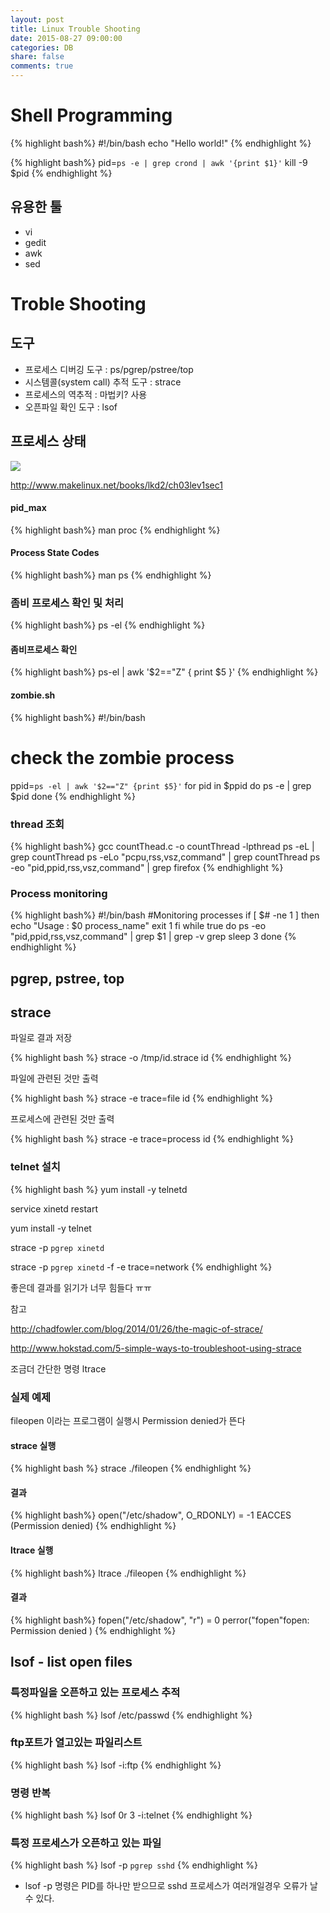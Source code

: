 ```yaml
---
layout: post
title: Linux Trouble Shooting
date: 2015-08-27 09:00:00
categories: DB
share: false
comments: true
---
```


# Shell Programming

{% highlight bash%}
#!/bin/bash
echo "Hello world!"
{% endhighlight %}

{% highlight bash%}
pid=`ps -e | grep crond | awk '{print $1}'`
kill -9 $pid
{% endhighlight %}

## 유용한 툴

* vi
* gedit
* awk
* sed

# Troble Shooting

## 도구

* 프로세스 디버깅 도구 : ps/pgrep/pstree/top
* 시스템콜(system call) 추적 도구 : strace
* 프로세스의 역추적 : 마법키? 사용
* 오픈파일 확인 도구 : lsof

## 프로세스 상태

![](http://www.makelinux.net/books/lkd2/graphics/03fig03.gif)

<http://www.makelinux.net/books/lkd2/ch03lev1sec1>

#### pid_max

{% highlight bash%}
man proc
{% endhighlight %}


#### Process State Codes

{% highlight bash%}
man ps
{% endhighlight %}

### 좀비 프로세스 확인 및 처리

{% highlight bash%}
ps -el
{% endhighlight %}

#### 좀비프로세스 확인

{% highlight bash%}
ps-el | awk '$2=="Z" { print $5 }'
{% endhighlight %}

#### zombie.sh

{% highlight bash%}
#!/bin/bash
# check the zombie process
ppid=`ps -el | awk '$2=="Z" {print $5}'`
for pid in $ppid
do
        ps -e | grep $pid
done
{% endhighlight %}

### thread 조회

{% highlight bash%}
gcc countThead.c -o countThread -lpthread
ps -eL | grep countThread
ps -eLo "pcpu,rss,vsz,command" | grep countThread
ps -eo "pid,ppid,rss,vsz,command" | grep firefox
{% endhighlight %}

### Process monitoring

{% highlight bash%}
#!/bin/bash
#Monitoring processes
if [ $# -ne 1 ]
then
        echo "Usage : $0 process_name"
        exit 1
fi
while true
do
        ps -eo "pid,ppid,rss,vsz,command" | grep $1 | grep -v grep
        sleep 3
done
{% endhighlight %}

## pgrep, pstree, top


## strace

파일로 결과 저장

{% highlight bash %}
strace -o /tmp/id.strace id
{% endhighlight %}

파일에 관련된 것만 출력

{% highlight bash %}
strace -e trace=file id
{% endhighlight %}

프로세스에 관련된 것만 출력

{% highlight bash %}
strace -e trace=process id
{% endhighlight %}

### telnet 설치

{% highlight bash %}
yum install -y telnetd

service xinetd restart

yum install -y telnet

strace -p `pgrep xinetd`

strace -p `pgrep xinetd` -f -e trace=network
{% endhighlight %}

좋은데 결과를 읽기가 너무 힘들다 ㅠㅠ

참고

<http://chadfowler.com/blog/2014/01/26/the-magic-of-strace/>

<http://www.hokstad.com/5-simple-ways-to-troubleshoot-using-strace>

조금더 간단한 명령 ltrace

### 실제 예제

fileopen 이라는 프로그램이 실행시 Permission denied가 뜬다

#### strace 실행

{% highlight bash %}
strace ./fileopen
{% endhighlight %}

#### 결과

{% highlight bash%}
open("/etc/shadow", O_RDONLY)           = -1 EACCES (Permission denied)
{% endhighlight %}

#### ltrace 실행

{% highlight bash%}
ltrace ./fileopen
{% endhighlight %}

#### 결과

{% highlight bash%}
fopen("/etc/shadow", "r")               = 0
perror("fopen"fopen: Permission denied
)
{% endhighlight %}

## lsof - list open files

### 특정파일을 오픈하고 있는 프로세스 추적

{% highlight bash %}
lsof /etc/passwd
{% endhighlight %}

###  ftp포트가 열고있는 파일리스트

{% highlight bash %}
lsof -i:ftp
{% endhighlight %}

###  명령 반복

{% highlight bash %}
lsof 0r 3 -i:telnet
{% endhighlight %}

###  특정 프로세스가 오픈하고 있는 파일

{% highlight bash %}
lsof -p `pgrep sshd`
{% endhighlight %}

* lsof -p 명령은 PID를 하나만 받으므로 sshd 프로세스가 여러개일경우 오류가 날 수 있다.
